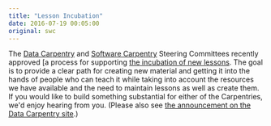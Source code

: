 ```yaml
---
title: "Lesson Incubation"
date: 2016-07-19 00:05:00
original: swc
---
```


The [Data Carpentry]({{site.dc_url}}) and [Software Carpentry]({{site.url}}) Steering Committees
recently approved [a process for supporting [the incubation of new lessons]({{site.baseurl}}/lessons/incubation/).
The goal is to provide a clear path for creating new material and getting it into the hands of people who can teach it
while taking into account the resources we have available and the need to maintain lessons as well as create them.
If you would like to build something substantial for either of the Carpentries,
we'd enjoy hearing from you.
(Please also see [the announcement on the Data Carpentry site]({{site.dc_url}}/blog/lesson-roadmap/).)